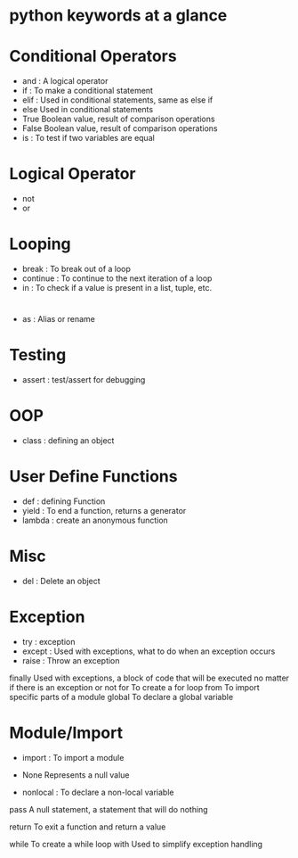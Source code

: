 # python keywords at a glance

# Conditional Operators 
- and	: A logical operator
- if : To make a conditional statement
- elif : Used in conditional statements, same as else if
- else	Used in conditional statements
- True 	Boolean value, result of comparison operations
- False	Boolean value, result of comparison operations
- is : To test if two variables are equal

# Logical Operator
- not 
- or

# Looping 
- break : To break out of a loop
- continue : To continue to the next iteration of a loop
- in : To check if a value is present in a list, tuple, etc.

# 
- as	: Alias or rename 

# Testing 
- assert : test/assert for debugging

# OOP
- class	: defining an object

# User Define Functions
- def : defining Function 
- yield	: To end a function, returns a generator
- lambda : create an anonymous function

# Misc 
- del : Delete an object

# Exception 
- try : exception 
- except : Used with exceptions, what to do when an exception occurs
- raise	: Throw an exception

finally	Used with exceptions, a block of code that will be executed no matter if there is an exception or not
for	To create a for loop
from	To import specific parts of a module
global	To declare a global variable

# Module/Import
- import : To import a module



- None	Represents a null value
- nonlocal : To declare a non-local variable

pass	A null statement, a statement that will do nothing

return	To exit a function and return a value


while	To create a while loop
with	Used to simplify exception handling

